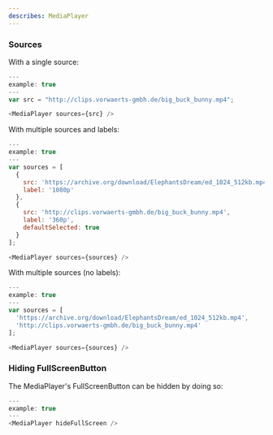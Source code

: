 ```yaml
---
describes: MediaPlayer
---
```

### Sources
With a single source:
```js
---
example: true
---
var src = "http://clips.vorwaerts-gmbh.de/big_buck_bunny.mp4";

<MediaPlayer sources={src} />
```

With multiple sources and labels:
```js
---
example: true
---
var sources = [
  {
    src: 'https://archive.org/download/ElephantsDream/ed_1024_512kb.mp4',
    label: '1080p'
  },
  {
    src: 'http://clips.vorwaerts-gmbh.de/big_buck_bunny.mp4',
    label: '360p',
    defaultSelected: true
  }
];

<MediaPlayer sources={sources} />
```

With multiple sources (no labels):
```js
---
example: true
---
var sources = [
  'https://archive.org/download/ElephantsDream/ed_1024_512kb.mp4',
  'http://clips.vorwaerts-gmbh.de/big_buck_bunny.mp4'
];

<MediaPlayer sources={sources} />
```

### Hiding FullScreenButton
The MediaPlayer's FullScreenButton can be hidden by doing so:

```js
---
example: true
---
<MediaPlayer hideFullScreen />
```
